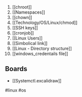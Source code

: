 1. [[chroot]]
2. [[Namespaces]]
3. [[chown]]
4. [[Technology/OS/Linux/chmod]]
5. [[SSH keys]]
6. [[cronjob]]
7. [[Linux Users]]
8. [[Simbolical link]]
9. [[Linux - Directory structure]]
10. [[windows_credentails file]]

## Boards

* [[Systemctl.excalidraw]]


#linux #os 